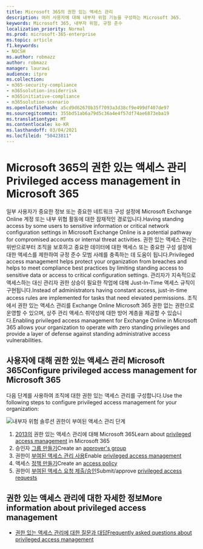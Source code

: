 ```yaml
---
title: Microsoft 365의 권한 있는 액세스 관리
description: 여러 사용자에 대해 내부자 위험 기능을 구성하는 Microsoft 365.
keywords: Microsoft 365, 내부자 위험, 규정 준수
localization_priority: Normal
ms.prod: microsoft-365-enterprise
ms.topic: article
f1.keywords:
- NOCSH
ms.author: robmazz
author: robmazz
manager: laurawi
audience: itpro
ms.collection:
- m365-security-compliance
- m365solution-insiderrisk
- m365initiative-compliance
- m365solution-scenario
ms.openlocfilehash: a5cd9d62670b35f7093a3d38cf9e499df407de97
ms.sourcegitcommit: 355bd51ab6a79d5c36a4e4f57df74ae6873eba19
ms.translationtype: MT
ms.contentlocale: ko-KR
ms.lasthandoff: 03/04/2021
ms.locfileid: "50423811"
---
```

# <a name="privileged-access-management-in-microsoft-365"></a><span data-ttu-id="0817a-104">Microsoft 365의 권한 있는 액세스 관리</span><span class="sxs-lookup"><span data-stu-id="0817a-104">Privileged access management in Microsoft 365</span></span>

<span data-ttu-id="0817a-105">일부 사용자가 중요한 정보 또는 중요한 네트워크 구성 설정에 Microsoft Exchange Online 계정 또는 내부 위협 활동에 대한 잠재적인 경로입니다.</span><span class="sxs-lookup"><span data-stu-id="0817a-105">Having standing access by some users to sensitive information or critical network configuration settings in Microsoft Exchange Online is a potential pathway for compromised accounts or internal threat activities.</span></span> <span data-ttu-id="0817a-106">권한 있는 액세스 관리는 위반으로부터 조직을 보호하고 중요한 데이터에 대한 액세스 또는 중요한 구성 설정에 대한 액세스를 제한하여 규정 준수 모범 사례를 충족하는 데 도움이 됩니다.</span><span class="sxs-lookup"><span data-stu-id="0817a-106">Privileged access management helps protect your organization from breaches and helps to meet compliance best practices by limiting standing access to sensitive data or access to critical configuration settings.</span></span> <span data-ttu-id="0817a-107">관리자가 지속적으로 액세스하는 대신 관리자 권한 상승이 필요한 작업에 대해 Just-In-Time 액세스 규칙이 구현됩니다.</span><span class="sxs-lookup"><span data-stu-id="0817a-107">Instead of administrators having constant access, just-in-time access rules are implemented for tasks that need elevated permissions.</span></span> <span data-ttu-id="0817a-108">조직에서 권한 있는 액세스 관리를 Exchange Online Microsoft 365 권한 없는 권한으로 운영할 수 있으며, 상주 관리 액세스 취약성에 대한 방어 계층을 제공할 수 있습니다.</span><span class="sxs-lookup"><span data-stu-id="0817a-108">Enabling privileged access management for Exchange Online in Microsoft 365 allows your organization to operate with zero standing privileges and provide a layer of defense against standing administrative access vulnerabilities.</span></span>

## <a name="configure-privileged-access-management-for-microsoft-365"></a><span data-ttu-id="0817a-109">사용자에 대해 권한 있는 액세스 관리 Microsoft 365</span><span class="sxs-lookup"><span data-stu-id="0817a-109">Configure privileged access management for Microsoft 365</span></span>

<span data-ttu-id="0817a-110">다음 단계를 사용하여 조직에 대한 권한 있는 액세스 관리를 구성합니다.</span><span class="sxs-lookup"><span data-stu-id="0817a-110">Use the following steps to configure privileged access management for your organization:</span></span>

![내부자 위험 솔루션 권한이 부여된 액세스 관리 단계](../media/ir-solution-pam-steps.png)

1. <span data-ttu-id="0817a-112">[2013의](privileged-access-management-overview.md) 권한 있는 액세스 관리에 대해 Microsoft 365</span><span class="sxs-lookup"><span data-stu-id="0817a-112">Learn about [privileged access management](privileged-access-management-overview.md) in Microsoft 365</span></span>
2. <span data-ttu-id="0817a-113">승인자 [그룹 만들기](privileged-access-management-configuration.md#step-1-create-an-approvers-group)</span><span class="sxs-lookup"><span data-stu-id="0817a-113">Create an [approver's group](privileged-access-management-configuration.md#step-1-create-an-approvers-group)</span></span>
3. <span data-ttu-id="0817a-114">권한이 [부여된 액세스 관리 사용](privileged-access-management-configuration.md#step-2-enable-privileged-access)</span><span class="sxs-lookup"><span data-stu-id="0817a-114">Enable [privileged access management](privileged-access-management-configuration.md#step-2-enable-privileged-access)</span></span>
4. <span data-ttu-id="0817a-115">액세스 [정책 만들기](privileged-access-management-configuration.md#step-3-create-an-access-policy)</span><span class="sxs-lookup"><span data-stu-id="0817a-115">Create an [access policy](privileged-access-management-configuration.md#step-3-create-an-access-policy)</span></span>
5. <span data-ttu-id="0817a-116">권한이 [부여된 액세스 요청 제출/승인](privileged-access-management-configuration.md#step-4-submitapprove-privileged-access-requests)</span><span class="sxs-lookup"><span data-stu-id="0817a-116">Submit/approve [privileged access requests](privileged-access-management-configuration.md#step-4-submitapprove-privileged-access-requests)</span></span>

## <a name="more-information-about-privileged-access-management"></a><span data-ttu-id="0817a-117">권한 있는 액세스 관리에 대한 자세한 정보</span><span class="sxs-lookup"><span data-stu-id="0817a-117">More information about privileged access management</span></span>

- [<span data-ttu-id="0817a-118">권한 있는 액세스 관리에 대한 질문과 대답</span><span class="sxs-lookup"><span data-stu-id="0817a-118">Frequently asked questions about privileged access management</span></span>](privileged-access-management-overview.md#frequently-asked-questions)